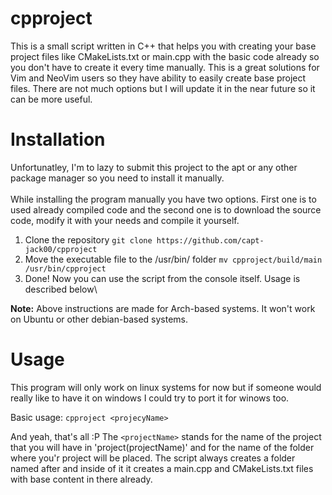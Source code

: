 # cpproject 
This is a small script written in C++ that helps you with creating your base project files like CMakeLists.txt or main.cpp with the basic code already so you don't have to create it every time manually. This is a great solutions for Vim and NeoVim users so they have ability to easily create base project files. There are not much options but I will update it in the near future so it can be more useful. 

# Installation
Unfortunatley, I'm to lazy to submit this project to the apt or any other package manager so you need to install it manually.\
\
While installing the program manually you have two options. First one is to used already compiled code and the second one is to download the source code, modify it with your needs and compile it yourself. 

1. Clone the repository
`git clone https://github.com/capt-jack00/cpproject`
2. Move the executable file to the /usr/bin/ folder
`mv cpproject/build/main /usr/bin/cpproject`
3. Done!
Now you can use the script from the console itself. Usage is described below\

**Note:** Above instructions are made for Arch-based systems. It won't work on Ubuntu or other debian-based systems.

# Usage
This program will only work on linux systems for now but if someone would really like to have it on windows I could try to port it for winows too. 

Basic usage:
    `cpproject <projecyName>`

And yeah, that's all :P 
The `<projectName>` stands for the name of the project that you will have in 'project(projectName)' and for the name of the folder where you'r project will be placed. The script always creates a folder named after <projectName> and inside of it it creates a main.cpp and CMakeLists.txt files with base content in there already.
